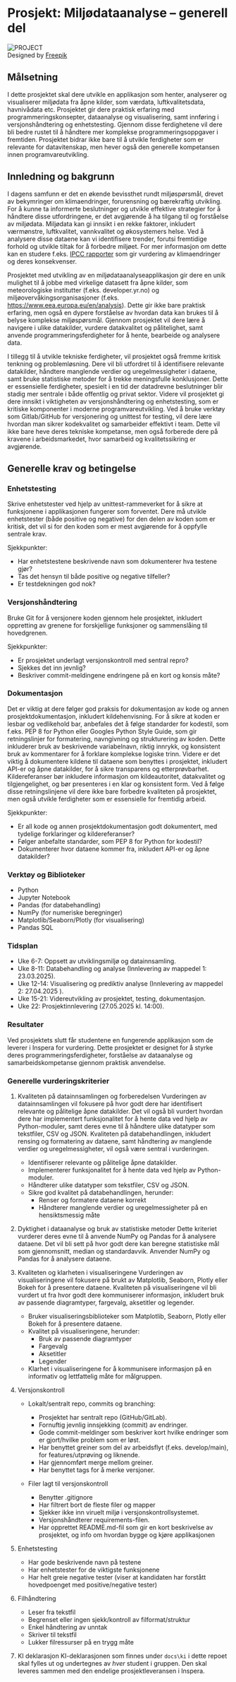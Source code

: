 # Prosjekt: Miljødataanalyse – generell del

![PROJECT](../../resources/images/project.png) \
Designed by [Freepik](https://www.freepik.com/)

## Målsetning

I dette prosjektet skal dere utvikle en applikasjon som henter, analyserer og visualiserer miljødata fra åpne kilder, som værdata, luftkvalitetsdata, havnivådata etc. Prosjektet gir dere praktisk erfaring med programmeringskonsepter, dataanalyse og visualisering, samt innføring i versjonshåndtering og enhetstesting. Gjennom disse ferdighetene vil dere bli bedre rustet til å håndtere mer komplekse programmeringsoppgaver i fremtiden. Prosjektet bidrar ikke bare til å utvikle ferdigheter som er relevante for datavitenskap, men hever også den generelle kompetansen innen programvareutvikling.

## Innledning og bakgrunn

I dagens samfunn er det en økende bevissthet rundt miljøspørsmål, drevet av bekymringer om klimaendringer, forurensning og bærekraftig utvikling. For å kunne ta informerte beslutninger og utvikle effektive strategier for å håndtere disse utfordringene, er det avgjørende å ha tilgang til og forståelse av miljødata. Miljødata kan gi innsikt i en rekke faktorer, inkludert værmønstre, luftkvalitet, vannkvalitet og økosystemers helse. Ved å analysere disse dataene kan vi identifisere trender, forutsi fremtidige forhold og utvikle tiltak for å forbedre miljøet. For mer informasjon om dette kan en studere f.eks. [IPCC rapporter](https://www.ipcc.ch/reports/) som gir vurdering av klimaendringer og deres konsekvenser.

Prosjektet med utvikling av en miljødataanalyseapplikasjon gir dere en unik mulighet til å jobbe med virkelige datasett fra åpne kilder, som meteorologiske institutter (f.eks. developer.yr.no) og miljøovervåkingsorganisasjoner (f.eks. <https://www.eea.europa.eu/en/analysis>). Dette gir ikke bare praktisk erfaring, men også en dypere forståelse av hvordan data kan brukes til å belyse komplekse miljøspørsmål. Gjennom prosjektet vil dere lære å navigere i ulike datakilder, vurdere datakvalitet og pålitelighet, samt anvende programmeringsferdigheter for å hente, bearbeide og analysere data.

I tillegg til å utvikle tekniske ferdigheter, vil prosjektet også fremme kritisk tenkning og problemløsning. Dere vil bli utfordret til å identifisere relevante datakilder, håndtere manglende verdier og uregelmessigheter i dataene, samt bruke statistiske metoder for å trekke meningsfulle konklusjoner. Dette er essensielle ferdigheter, spesielt i en tid der datadrevne beslutninger blir stadig mer sentrale i både offentlig og privat sektor.
Videre vil prosjektet gi dere innsikt i viktigheten av versjonshåndtering og enhetstesting, som er kritiske komponenter i moderne programvareutvikling. Ved å bruke verktøy som Gitlab/GitHub for versjonering og unittest for testing, vil dere lære hvordan man sikrer kodekvalitet og samarbeider effektivt i team. Dette vil ikke bare heve deres tekniske kompetanse, men også forberede dere på kravene i arbeidsmarkedet, hvor samarbeid og kvalitetssikring er avgjørende.

## Generelle krav og betingelse

### Enhetstesting

Skrive enhetstester ved hjelp av unittest-rammeverket for å sikre at funksjonene i applikasjonen fungerer som forventet. Dere må utvikle enhetstester (både positive og negative) for den delen av koden som er kritisk, det vil si for den koden som er mest avgjørende for å oppfylle sentrale krav.

Sjekkpunkter:

- Har enhetstestene beskrivende navn som dokumenterer hva testene gjør?
- Tas det hensyn til både positive og negative tilfeller?
- Er testdekningen god nok?

### Versjonshåndtering

Bruke Git for å versjonere koden gjennom hele prosjektet, inkludert oppretting av grenene for forskjellige funksjoner og sammenslåing til hovedgrenen.

Sjekkpunkter:

- Er prosjektet underlagt versjonskontroll med sentral repro?
- Sjekkes det inn jevnlig?
- Beskriver commit-meldingene endringene på en kort og konsis måte?

### Dokumentasjon

Det er viktig at dere følger god praksis for dokumentasjon av kode og annen prosjektdokumentasjon, inkludert kildehenvisning. For å sikre at koden er lesbar og vedlikehold bar, anbefales det å følge standarder for kodestil, som f.eks. PEP 8 for Python eller Googles Python Style Guide, som gir retningslinjer for formatering, navngivning og strukturering av koden. Dette inkluderer bruk av beskrivende variabelnavn, riktig innrykk, og konsistent bruk av kommentarer for å forklare komplekse logiske trinn. Videre er det viktig å dokumentere kildene til dataene som benyttes i prosjektet, inkludert API-er og åpne datakilder, for å sikre transparens og etterprøvbarhet. Kildereferanser bør inkludere informasjon om kildeautoritet, datakvalitet og tilgjengelighet, og bør presenteres i en klar og konsistent form. Ved å følge disse retningslinjene vil dere ikke bare forbedre kvaliteten på prosjektet, men også utvikle ferdigheter som er essensielle for fremtidig arbeid.

Sjekkpunkter:

- Er all kode og annen prosjektdokumentasjon godt dokumentert, med tydelige forklaringer og kildereferanser?
- Følger anbefalte standarder, som PEP 8 for Python for kodestil?
- Dokumenterer hvor dataene kommer fra, inkludert API-er og åpne datakilder?

### Verktøy og Biblioteker

- Python
- Jupyter Notebook
- Pandas (for databehandling)
- NumPy (for numeriske beregninger)
- Matplotlib/Seaborn/Plotly (for visualisering)
- Pandas SQL

### Tidsplan

- Uke 6-7: Oppsett av utviklingsmiljø og datainnsamling.
- Uke 8-11: Databehandling og analyse (Innlevering av mappedel 1: 23.03.2025).
- Uke 12-14: Visualisering og prediktiv analyse (Innlevering av mappedel 2: 27.04.2025 ).
- Uke 15-21: Videreutvikling av prosjektet, testing, dokumentasjon.
- Uke 22: Prosjektinnlevering (27.05.2025 kl. 14:00).

### Resultater

Ved prosjektets slutt får studentene en fungerende applikasjon som de leverer i Inspera for vurdering. Dette prosjektet er designet for å styrke deres programmeringsferdigheter, forståelse av dataanalyse og samarbeidskompetanse gjennom praktisk anvendelse.

### Generelle vurderingskriterier

1. Kvaliteten på datainnsamlingen og forberedelsen
    Vurderingen av datainnsamlingen vil fokusere på hvor godt dere har identifisert relevante og pålitelige åpne datakilder. Det vil også bli vurdert hvordan dere har implementert funksjonalitet for å hente data ved hjelp av Python-moduler, samt deres evne til å håndtere ulike datatyper som tekstfiler, CSV og JSON. Kvaliteten på databehandlingen, inkludert rensing og formatering av dataene, samt håndtering av manglende verdier og uregelmessigheter, vil også være sentral i vurderingen.

    - Identifiserer relevante og pålitelige åpne datakilder.
    - Implementerer funksjonalitet for å hente data ved hjelp av Python-moduler.
    - Håndterer ulike datatyper som tekstfiler, CSV og JSON.
    - Sikre god kvalitet på databehandlingen, herunder:
        - Renser og formatere dataene korrekt
        - Håndterer manglende verdier og uregelmessigheter på en hensiktsmessig måte

2. Dyktighet i dataanalyse og bruk av statistiske metoder
    Dette kriteriet vurderer deres evne til å anvende NumPy og Pandas for å analysere dataene. Det vil bli sett på hvor godt dere kan beregne statistiske mål som gjennomsnitt, median og standardavvik. Anvender NumPy og Pandas for å analysere dataene.

3. Kvaliteten og klarheten i visualiseringene
    Vurderingen av visualiseringene vil fokusere på brukt av Matplotlib, Seaborn, Plotly eller Bokeh for å presentere dataene. Kvaliteten på visualiseringene vil bli vurdert ut fra hvor godt dere kommuniserer informasjon, inkludert bruk av passende diagramtyper, fargevalg, aksetitler og legender.

    - Bruker visualiseringsbiblioteker som Matplotlib, Seaborn, Plotly eller Bokeh for å presentere dataene.
    - Kvalitet på visualiseringene, herunder:
        - Bruk av passende diagramtyper
        - Fargevalg
        - Aksetitler
        - Legender
    - Klarhet i visualiseringene for å kommunisere informasjon på en informativ og lettfattelig måte for målgruppen.

4. Versjonskontroll
    - Lokalt/sentralt repo, commits og branching:
        - Prosjektet har sentralt repo (GitHub/GitLab).
        - Fornuftig jevnlig innsjekking (commit) av endringer.
        - Gode commit-meldinger som beskriver kort hvilke endringer som er gjort/hvilke problem som er løst.
        - Har benyttet greiner som del av arbeidsflyt (f.eks. develop/main), for features/utprøving og liknende.
        - Har gjennomført merge mellom greiner.
        - Har benyttet tags for å merke versjoner.

    - Filer lagt til versjonskontroll
        - Benytter .gitignore
        - Har filtrert bort de fleste filer og mapper
        - Sjekker ikke inn viruelt miljø i versjonskontrollsystemet.
        - Versjonshåndterer requirements-filen.
        - Har opprettet README.md-fil som gir en kort beskrivelse av prosjektet, og info om hvordan bygge og kjøre applikasjonen

5. Enhetstesting
    - Har gode beskrivende navn på testene
    - Har enhetstester for de viktigste funksjonene
    - Har helt greie negative tester (viser at kandidaten har forstått hovedpoenget med positive/negative tester)

6. Filhåndtering
    - Leser fra tekstfil
    - Begrenset eller ingen sjekk/kontroll av filformat/struktur
    - Enkel håndtering av unntak
    - Skriver til tekstfil
    - Lukker filressurser på en trygg måte

7. KI deklarasjon
KI-deklarasjonen som finnes under `docs\ki` i dette repoet skal fylles ut og undertegnes av *hver* student i gruppen. Den skal leveres sammen med den endelige prosjektleveransen i Inspera.
